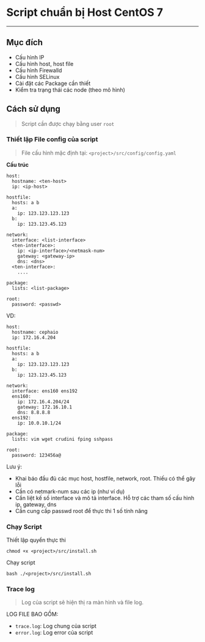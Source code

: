 # Script chuẩn bị Host CentOS 7
---
## Mục đích
- Cấu hình IP
- Cấu hình host, host file
- Cấu hình Firewalld
- Cấu hình SELinux
- Cài đặt các Package cần thiết
- Kiểm tra trạng thái các node (theo mô hình)
## Cách sử dụng
> Script cần được chạy bằng user `root`
### Thiết lập File config của script
> File cấu hình mặc định tại: `<project>/src/config/config.yaml`

__Cấu trúc__

```
host:
  hostname: <ten-host>
  ip: <ip-host>

hostfile:
  hosts: a b
  a:
    ip: 123.123.123.123
  b:
    ip: 123.123.45.123

network:
  interface: <list-interface>
  <ten-interface>:  
    ip: <ip-interface>/<netmask-num>
    gateway: <gateway-ip>
    dns: <dns>
  <ten-interface>:
    ....

package:
  lists: <list-package>

root:
  password: <passwd>
```
VD:
```
host:
  hostname: cephaio
  ip: 172.16.4.204

hostfile:
  hosts: a b
  a:
    ip: 123.123.123.123
  b:
    ip: 123.123.45.123

network:
  interface: ens160 ens192
  ens160:
    ip: 172.16.4.204/24
    gateway: 172.16.10.1
    dns: 8.8.8.8
  ens192:
    ip: 10.0.10.1/24

package:
  lists: vim wget crudini fping sshpass

root:
  password: 123456a@
```

Lưu ý:
- Khai báo đầu đủ các mục host, hostfile, network, root. Thiếu có thể gây lỗi
- Cần có netmark-num sau các ip (như ví dụ)
- Cần liệt kế số interface và mô tả interface. Hỗ trợ các tham số cấu hình ip, gateway, dns
- Cần cung cấp passwd root để thực thi 1 số tính năng

### Chạy Script
Thiết lập quyển thực thi
```
chmod +x <project>/src/install.sh
```

Chạy script
```
bash ./<project>/src/install.sh
```

### Trace log
> Log của script sẽ hiện thị ra màn hình và file log.

LOG FILE BAO GỒM:
- `trace.log`: Log chung của script
- `error.log`: Log error của script
